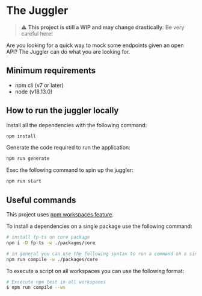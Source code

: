 # The Juggler

> :warning: **This project is still a WIP and may change drastically**: Be very careful here!

Are you looking for a quick way to mock some endpoints given an open API? The Juggler can do what you are looking for.

## Minimum requirements

* npm cli (v7 or later)
* node (v18.13.0)

## How to run the juggler locally

Install all the dependencies with the following command:

``` sh
npm install
```

Generate the code required to run the application:

``` sh
npm run generate
```

Exec the following command to spin up the juggler:

``` sh
npm run start
```

## Useful commands

This project uses [npm workspaces feature](https://docs.npmjs.com/cli/v9/using-npm/workspaces?v=true).

To install a dependencies on a single package use the following command:

``` sh
# install fp-ts on core package
npm i -D fp-ts -w ./packages/core

# in general you can use the following syntax to run a command on a single package
npm run compile -w ./packages/core
```

To execute a script on all workspaces you can use the following format:

``` sh
# Excecute npm test in all workspaces
$ npm run compile --ws
```

